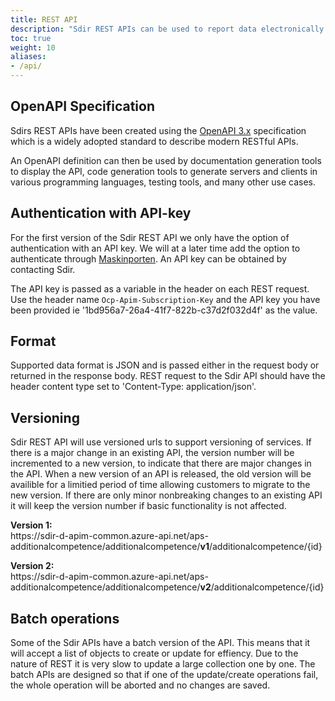 ```yaml
---
title: REST API
description: "Sdir REST APIs can be used to report data electronically to Sdir and integrate own IT systems with APIs that Sdir provide." 
toc: true
weight: 10
aliases:
- /api/
---
```


## OpenAPI Specification

Sdirs REST APIs have been created using the [OpenAPI 3.x](https://swagger.io/specification/) specification which is a widely adopted standard to describe modern RESTful APIs.  

An OpenAPI definition can then be used by documentation generation tools to display the API, code generation tools to generate servers and clients in various programming languages, testing tools, and many other use cases.

## Authentication with API-key

For the first version of the Sdir REST API we only have the option of authentication with an API key. We will at a later time add the option to authenticate through [Maskinporten](https://samarbeid.difi.no/felleslosninger/maskinporten). 
An API key can be obtained by contacting Sdir.

The API key is passed as a variable in the header on each REST request. Use the header name `Ocp-Apim-Subscription-Key` and the API key you have been provided ie '1bd956a7-26a4-41f7-822b-c37d2f032d4f' as the value.

## Format 

Supported data format is JSON and is passed either in the request body or returned in the response body. REST request to the Sdir API should have the header content type set to 'Content-Type: application/json'.

## Versioning

Sdir REST API will use versioned urls to support versioning of services. If there is a major change in an existing API, the version number will be incremented to a new version, to indicate that there are major changes in the API. 
When a new version of an API is released, the old version will be availible for a limitied period of time allowing customers to migrate to the new version. 
If there are only minor nonbreaking changes to an existing API it will keep the version number if basic functionality is not affected. 

**Version 1:** <br>
https:<span></span>//sdir-d-apim-common.azure-api.net/aps-additionalcompetence/additionalcompetence/**v1**/additionalcompetence/{id}

**Version 2:** <br> 
https:<span></span>//sdir-d-apim-common.azure-api.net/aps-additionalcompetence/additionalcompetence/**v2**/additionalcompetence/{id}

## Batch operations

Some of the Sdir APIs have a batch version of the API. This means that it will accept a list of objects to create or update for effiency. Due to the nature of REST it is very slow to update a large collection one by one. 
The batch APIs are designed so that if one of the update/create operations fail, the whole operation will be aborted and no changes are saved.

